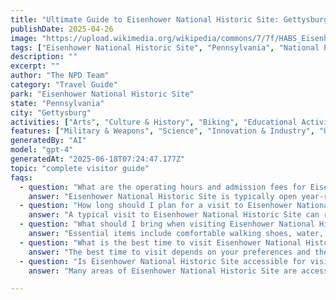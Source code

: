 ```yaml
---
title: "Ultimate Guide to Eisenhower National Historic Site: Gettysburg, Pennsylvania Complete Visitor Experience"
publishDate: 2025-04-26
image: "https://upload.wikimedia.org/wikipedia/commons/7/7f/HABS_Eisenhower_Farm.jpg"
tags: ["Eisenhower National Historic Site", "Pennsylvania", "National Parks", "Travel Guide", "Gettysburg", "Outdoor Recreation", "Family Travel", "Adventure"]
description: ""
excerpt: ""
author: "The NPD Team"
category: "Travel Guide"
park: "Eisenhower National Historic Site"
state: "Pennsylvania"
city: "Gettysburg"
activities: ["Arts", "Culture & History", "Biking", "Educational Activities", "Guided & Self-Guided Tours"]
features: ["Military & Weapons", "Science", "Innovation & Industry", "U.S. Wars & Conflicts", "People & Identity", "Cultural Heritage & Society"]
generatedBy: "AI"
model: "gpt-4"
generatedAt: "2025-06-18T07:24:47.177Z"
topic: "complete visitor guide"
faqs:
  - question: "What are the operating hours and admission fees for Eisenhower National Historic Site?"
    answer: "Eisenhower National Historic Site is typically open year-round, though specific hours may vary by season. Most national parks charge an entrance fee, but some sites are free to visit. Check the official NPS website for current hours and fee information."
  - question: "How long should I plan for a visit to Eisenhower National Historic Site?"
    answer: "A typical visit to Eisenhower National Historic Site can range from a few hours to a full day, depending on your interests and the activities you choose. Allow extra time for hiking, photography, and exploring visitor centers."
  - question: "What should I bring when visiting Eisenhower National Historic Site?"
    answer: "Essential items include comfortable walking shoes, water, snacks, sunscreen, and weather-appropriate clothing. Bring a camera to capture the scenic views and consider binoculars for wildlife viewing."
  - question: "What is the best time to visit Eisenhower National Historic Site?"
    answer: "The best time to visit depends on your preferences and the activities you plan to enjoy. Spring and fall often offer pleasant weather and fewer crowds, while summer provides the longest daylight hours."
  - question: "Is Eisenhower National Historic Site accessible for visitors with mobility needs?"
    answer: "Many areas of Eisenhower National Historic Site are accessible to visitors with mobility needs, including paved trails and accessible facilities. Contact the park directly for specific accessibility information and current conditions."

---
```


